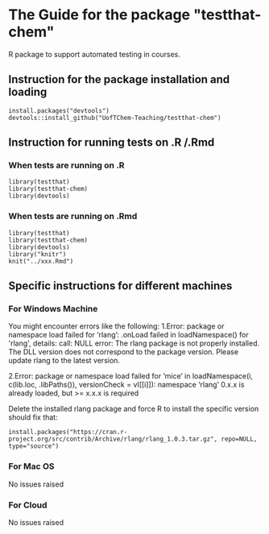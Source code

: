 
# The Guide for the package "testthat-chem"
R package to support automated testing in courses.

## Instruction for the package installation and loading

	install.packages("devtools")
	devtools::install_github("UofTChem-Teaching/testthat-chem")

## Instruction for running tests on .R /.Rmd

### When tests are running on .R
	
	library(testthat)
	library(testthat-chem)
	library(devtools)
### When tests are running on .Rmd
	
	library(testthat)
	library(testthat-chem)
	library(devtools)
	library("knitr")
	knit("../xxx.Rmd")

## Specific instructions for different machines 

### For Windows Machine
You might encounter errors like the following:
1.Error: package or namespace load failed for ‘rlang’:
 .onLoad failed in loadNamespace() for 'rlang', details:
  call: NULL
  error: The rlang package is not properly installed.
The DLL version does not correspond to the package version.
Please update rlang to the latest version.

2.Error: package or namespace load failed for ‘mice’ in loadNamespace(i, c(lib.loc, .libPaths()), versionCheck = vI[[i]]):
namespace ‘rlang’ 0.x.x is already loaded, but >= x.x.x is required

Delete the installed rlang package and force R to install the specific version should fix that:

	install.packages("https://cran.r-project.org/src/contrib/Archive/rlang/rlang_1.0.3.tar.gz", repo=NULL, type="source")

### For Mac OS
No issues raised

### For Cloud
No issues raised